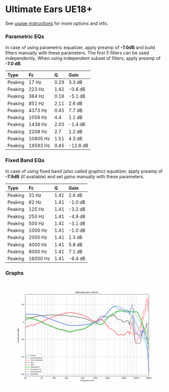 # Ultimate Ears UE18+
See [usage instructions](https://github.com/jaakkopasanen/AutoEq#usage) for more options and info.

### Parametric EQs
In case of using parametric equalizer, apply preamp of **-7.0dB** and build filters manually
with these parameters. The first 5 filters can be used independently.
When using independent subset of filters, apply preamp of **-7.0 dB**.

| Type    | Fc       |    Q | Gain     |
|:--------|:---------|:-----|:---------|
| Peaking | 17 Hz    | 0.29 | 3.3 dB   |
| Peaking | 223 Hz   | 1.42 | -0.8 dB  |
| Peaking | 364 Hz   | 0.16 | -5.1 dB  |
| Peaking | 851 Hz   | 2.11 | 2.6 dB   |
| Peaking | 4373 Hz  | 0.45 | 7.7 dB   |
| Peaking | 1056 Hz  | 4.4  | 1.1 dB   |
| Peaking | 1438 Hz  | 2.03 | -1.4 dB  |
| Peaking | 2208 Hz  | 2.7  | 1.2 dB   |
| Peaking | 10805 Hz | 1.51 | 4.3 dB   |
| Peaking | 19593 Hz | 0.45 | -12.8 dB |

### Fixed Band EQs
In case of using fixed band (also called graphic) equalizer, apply preamp of **-7.9dB**
(if available) and set gains manually with these parameters.

| Type    | Fc       |    Q | Gain    |
|:--------|:---------|:-----|:--------|
| Peaking | 31 Hz    | 1.41 | 2.6 dB  |
| Peaking | 62 Hz    | 1.41 | -1.0 dB |
| Peaking | 125 Hz   | 1.41 | -3.2 dB |
| Peaking | 250 Hz   | 1.41 | -4.9 dB |
| Peaking | 500 Hz   | 1.41 | -3.1 dB |
| Peaking | 1000 Hz  | 1.41 | -1.0 dB |
| Peaking | 2000 Hz  | 1.41 | 1.3 dB  |
| Peaking | 4000 Hz  | 1.41 | 5.8 dB  |
| Peaking | 8000 Hz  | 1.41 | 7.1 dB  |
| Peaking | 16000 Hz | 1.41 | -6.4 dB |

### Graphs
![](./Ultimate%20Ears%20UE18+.png)
